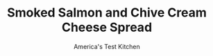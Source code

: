 ---
layout: ../../layouts/MarkdownPostLayout.astro
title: Smoked Salmon and Chive Cream Cheese Spread
author: America's Test Kitchen
pubDate: 2023-03-15
description: "Your bagel deserves better than a prefab spread."
image_url: https://res.cloudinary.com/hksqkdlah/image/upload/ar_1:1,c_fill,dpr_2.0,f_auto,fl_lossy.progressive.strip_profile,g_faces:auto,q_auto:low,w_344/43825-sfs-smoked-salmon-and-chive-cream-cheese-spread-7
tags: ["Condiments"]
calories: 848
protein: 3
carbohydrates: 1
fats: 
fiber: 
ingredients: ["8 ounces, cream cheese, softened","2 ounces sliced, smoked salmon, torn into 2-inch pieces","1/4 cup, chopped fresh chives","1 teaspoon, lemon juice","1/4 teaspoon, pepper"]
serves: 8
time: "20 minutes"
instructions: ["Process all ingredients in food processor until smooth, about 20 seconds, scraping down sides of bowl as needed. Serve. (Cream cheese spread can be refrigerated in airtight container for up to 1 week.)"]
nutrition: ["57 mg Potassium","42 mg Phosphorus","30 mg Calcium","4 mg Magnesium","151 mg Sodium","10 g Fat","2 g Monounsaturated","1 mg Vitamin C","1 µg Vitamin D","32 mg Cholesterol","5 g Saturated","4 µg Folate (food)","4 µg Vitamin K","22 g Water","1 g Carbs","4 µg Folate equivalent (total)","3 g Protein","108 µg Vitamin A","106 kcal Energy","848 calories"]
notes: "For the smoothest results, let the cream cheese come to room temperature before processing it."
---